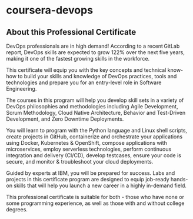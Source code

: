 # coursera-devops

## About this Professional Certificate

DevOps professionals are in high demand! According to a recent GitLab report,  DevOps skills are expected to grow 122% over the next five years,  making it one of the fastest growing skills in the workforce. 

This certificate will equip you with the key concepts and technical know-how to build your skills and knowledge of DevOps practices, tools and technologies and prepare you for an entry-level role in Software Engineering. 

The courses in this program will help you develop skill sets in a variety of DevOps philosophies and methodologies including Agile Development, Scrum Methodology, Cloud Native Architecture, Behavior and Test-Driven Development, and Zero Downtime Deployments.

You will learn to program with the Python language and Linux shell scripts,  create projects in GitHub, containerize and orchestrate your applications using Docker, Kubernetes & OpenShift,  compose applications with microservices, employ serverless technologies,  perform continuous integration and delivery (CI/CD), develop testcases,  ensure your code is secure, and monitor & troubleshoot your cloud deployments.

Guided by experts at IBM, you will be prepared for success.​ Labs and projects in this certificate program are designed to equip job-ready hands-on skills that will help you launch a new career in a highly in-demand field. 

This professional certificate is suitable for both - those who have none or some programming experience, as well as those with and without college degrees.
